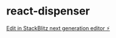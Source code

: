 # react-dispenser

[Edit in StackBlitz next generation editor ⚡️](https://stackblitz.com/~/github.com/cool-drummer/react-dispenser)